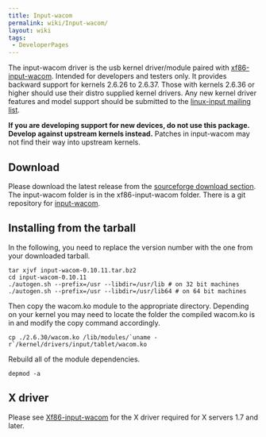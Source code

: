 ```yaml
---
title: Input-wacom
permalink: wiki/Input-wacom/
layout: wiki
tags:
 - DeveloperPages
---
```


The input-wacom driver is the usb kernel driver/module paired with
[xf86-input-wacom](xf86-input-wacom "wikilink"). Intended for developers
and testers only. It provides backward support for kernels 2.6.26 to
2.6.37. Those with kernels 2.6.36 or higher should use their distro
supplied kernel drivers. Any new kernel driver features and model
support should be submitted to the [linux-input mailing
list](https://patchwork.kernel.org/project/linux-input/).

**If you are developing support for new devices, do not use this
package. Develop against upstream kernels instead.** Patches in
input-wacom may not find their way into upstream kernels.

Download
--------

Please download the latest release from the [sourceforge download
section](https://sourceforge.net/projects/linuxwacom/files/xf86-input-wacom/input-wacom/).
The input-wacom folder is in the xf86-input-wacom folder. There is a git
repository for
[input-wacom](http://linuxwacom.git.sourceforge.net/git/gitweb.cgi?p=linuxwacom/input-wacom;a=summary).

Installing from the tarball
---------------------------

In the following, you need to replace the version number with the one
from your downloaded tarball.

    tar xjvf input-wacom-0.10.11.tar.bz2
    cd input-wacom-0.10.11
    ./autogen.sh --prefix=/usr --libdir=/usr/lib # on 32 bit machines
    ./autogen.sh --prefix=/usr --libdir=/usr/lib64 # on 64 bit machines

Then copy the wacom.ko module to the appropriate directory. Depending on
your kernel you may need to locate the folder the compiled wacom.ko is
in and modify the copy command accordingly.

    cp ./2.6.30/wacom.ko /lib/modules/`uname -r`/kernel/drivers/input/tablet/wacom.ko

Rebuild all of the module dependencies.

    depmod -a

X driver
--------

Please see [Xf86-input-wacom](/wiki/Xf86-input-wacom "wikilink") for the X
driver required for X servers 1.7 and later.
